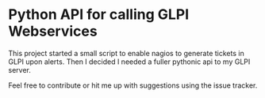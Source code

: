 Python API for calling GLPI Webservices
=======================================

This project started a small script to enable nagios to generate
tickets in GLPI upon alerts. Then I decided I needed a fuller pythonic
api to my GLPI server.

Feel free to contribute or hit me up with suggestions using the issue
tracker.